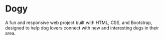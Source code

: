 # Dogy
A fun and responsive web project built with HTML, CSS, and Bootstrap, designed to help dog lovers connect with new and interesting dogs in their area.
